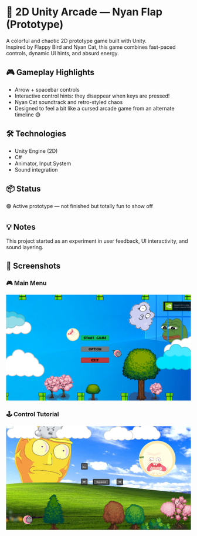 # 🌈 2D Unity Arcade — Nyan Flap (Prototype)

A colorful and chaotic 2D prototype game built with Unity.  
Inspired by Flappy Bird and Nyan Cat, this game combines fast-paced controls, dynamic UI hints, and absurd energy.

## 🎮 Gameplay Highlights
- Arrow + spacebar controls
- Interactive control hints: they disappear when keys are pressed!
- Nyan Cat soundtrack and retro-styled chaos
- Designed to feel a bit like a cursed arcade game from an alternate timeline 😅

## 🛠 Technologies
- Unity Engine (2D)
- C#
- Animator, Input System
- Sound integration

## 📦 Status
🟢 Active prototype — not finished but totally fun to show off

## 💡 Notes
This project started as an experiment in user feedback, UI interactivity, and sound layering.
## 📸 Screenshots

### 🎮 Main Menu  
![Main Menu](main-menu.png)

### 🕹️ Control Tutorial  
![Tutorial](start.png)
